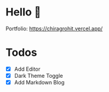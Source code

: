 # Hello 👋

Portfolio: https://chiragrohit.vercel.app/

# Todos

- [x] Add Editor
- [x] Dark Theme Toggle
- [x] Add Markdown Blog
